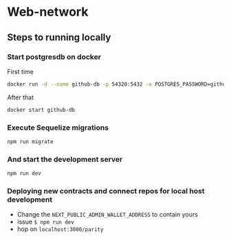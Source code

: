 # Web-network

## Steps to running locally

### Start postgresdb on docker

First time
```bash
docker run -d --name github-db -p 54320:5432 -e POSTGRES_PASSWORD=github -e POSTGRES_DB=github -e POSTGRES_USER=github postgres:13
```

After that
```bash
docker start github-db
```

### Execute Sequelize migrations

```bash
npm run migrate
```

### And start the development server

```bash
npm run dev
```

### Deploying new contracts and connect repos for local host development
- Change the `NEXT_PUBLIC_ADMIN_WALLET_ADDRESS` to contain yours
- issue `$ npm run dev`
- hop on `localhost:3000/parity`

